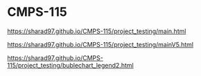 # CMPS-115

https://sharad97.github.io/CMPS-115/project_testing/main.html

https://sharad97.github.io/CMPS-115/project_testing/mainV5.html

https://sharad97.github.io/CMPS-115/project_testing/bublechart_legend2.html
